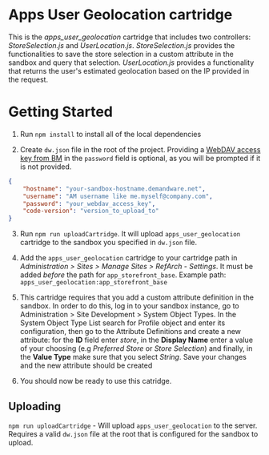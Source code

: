 # Apps User Geolocation cartridge

This is the *apps_user_geolocation* cartridge that includes two controllers: *StoreSelection.js* and *UserLocation.js*. *StoreSelection.js* provides the functionalities to save the store selection in a custom attribute in the sandbox and query that selection.
*UserLocation.js* provides a functionality that returns the user's estimated geolocation based on the IP provided in the request.

# Getting Started

1. Run `npm install` to install all of the local dependencies

2. Create `dw.json` file in the root of the project. Providing a [WebDAV access key from BM](https://documentation.b2c.commercecloud.salesforce.com/DOC1/index.jsp?topic=%2Fcom.demandware.dochelp%2Fcontent%2Fb2c_commerce%2Ftopics%2Fadmin%2Fb2c_access_keys_for_business_manager.html) in the `password` field is optional, as you will be prompted if it is not provided.
```json
{
    "hostname": "your-sandbox-hostname.demandware.net",
    "username": "AM username like me.myself@company.com",
    "password": "your_webdav_access_key",
    "code-version": "version_to_upload_to"
}
```

3. Run `npm run uploadCartridge`. It will upload `apps_user_geolocation` cartridge to the sandbox you specified in `dw.json` file.

4. Add the `apps_user_geolocation` cartridge to your cartridge path in _Administration >  Sites >  Manage Sites > RefArch - Settings_. It must be added _before_ the path for `app_storefront_base`. Example path: `apps_user_geolocation:app_storefront_base`

5. This cartridge requires that you add a custom attribute definition in the sandbox. In order to do this, log in to your sandbox instance, go to Administration > Site Development > System Object Types. In the System Object Type List search for Profile object and enter its configuration, then go to the Attribute Definitions and create a new attribute: for the **ID** field enter *store*, in the **Display Name** enter a value of your choosing (e.g *Preferred Store* or *Store Selection*) and finally, in the **Value Type** make sure that you select *String*. Save your changes and the new attribute should be created

6. You should now be ready to use this catridge.

## Uploading

`npm run uploadCartridge` - Will upload `apps_user_geolocation` to the server. Requires a valid `dw.json` file at the root that is configured for the sandbox to upload.